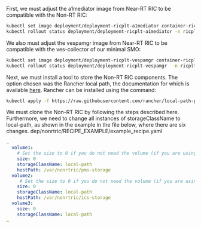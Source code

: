 First, we must adjust the  a1mediator image from Near-RT RIC to be compatible with the Non-RT RIC:
```bash
kubectl set image deployment/deployment-ricplt-a1mediator container-ricplt-a1mediator=alexandrehuff/a1mediator -n ricplt
kubectl rollout status deployment/deployment-ricplt-a1mediator -n ricplt

```
We also must adjust the vespamgr image from Near-RT RIC to be compatible with the ves-collector of our minimal SMO:
```bash
kubectl set image deployment/deployment-ricplt-vespamgr container-ricplt-vespamgr=zanattabruno/ric-plt-vespamgr:energy-saver -n ricplt
kubectl rollout status deployment/deployment-ricplt-vespamgr  -n ricplt

```
Next, we must install a tool to store the Non-RT RIC components. The option chosen was the Rancher local path, the documentation for which is available [here](https://github.com/rancher/local-path-provisioner). Rancher can be installed using the command:
```bash
kubectl apply -f https://raw.githubusercontent.com/rancher/local-path-provisioner/v0.0.26/deploy/local-path-storage.yaml
```
We must clone the Non-RT RIC by following the steps described here. Furthermore, we need to change all instances of storageClassName to local-path, as shown in the example in the file below, where there are six changes.
dep/nonrtric/RECIPE_EXAMPLE/example_recipe.yaml
```yaml
…
  volume1:
    # Set the size to 0 if you do not need the volume (if you are using Dynamic Volume Provisioning)
    size: 0
    storageClassName: local-path
    hostPath: /var/nonrtric/pms-storage
  volume2:
     # Set the size to 0 if you do not need the volume (if you are using Dynamic Volume Provisioning)
    size: 0
    storageClassName: local-path
    hostPath: /var/nonrtric/ics-storage
  volume3:
    size: 0
    storageClassName: local-path
…
```
